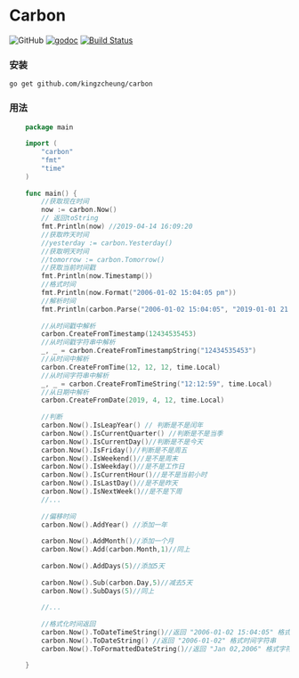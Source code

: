 # Carbon

![GitHub](https://img.shields.io/github/license/kingzcheung/carbon.svg)  [![godoc](https://img.shields.io/badge/go-documentation-blue.svg)](https://godoc.org/github.com/kingzcheung/carbon)  [![Build Status](https://travis-ci.org/kingzcheung/carbon.svg?branch=master)](https://travis-ci.org/kingzcheung/carbon)

### 安装

```
go get github.com/kingzcheung/carbon
```

### 用法

```go
    package main
    
    import (
    	"carbon"
    	"fmt"
    	"time"
    )
    
    func main() {
    	//获取现在时间
    	now := carbon.Now()
    	// 返回toString
    	fmt.Println(now) //2019-04-14 16:09:20
    	//获取昨天时间
    	//yesterday := carbon.Yesterday()
    	//获取明天时间
    	//tomorrow := carbon.Tomorrow()
    	//获取当前时间戳
    	fmt.Println(now.Timestamp())
    	//格式时间
    	fmt.Println(now.Format("2006-01-02 15:04:05 pm"))
    	//解析时间
    	fmt.Println(carbon.Parse("2006-01-02 15:04:05", "2019-01-01 21:12:22").Format("2006-01-02 15:04:05 pm"))
    
    	//从时间戳中解析
    	carbon.CreateFromTimestamp(12434535453)
    	//从时间戳字符串中解析
    	_, _ = carbon.CreateFromTimestampString("12434535453")
    	//从时间中解析
    	carbon.CreateFromTime(12, 12, 12, time.Local)
    	//从时间字符串中解析
    	_, _ = carbon.CreateFromTimeString("12:12:59", time.Local)
    	//从日期中解析
    	carbon.CreateFromDate(2019, 4, 12, time.Local)
    
    	//判断
    	carbon.Now().IsLeapYear() // 判断是不是闰年
    	carbon.Now().IsCurrentQuarter() //判断是不是当季
    	carbon.Now().IsCurrentDay()//判断是不是今天
    	carbon.Now().IsFriday()//判断是不是周五
    	carbon.Now().IsWeekend()//是不是周末
    	carbon.Now().IsWeekday()//是不是工作日
    	carbon.Now().IsCurrentHour()//是不是当前小时
    	carbon.Now().IsLastDay()//是不是昨天
    	carbon.Now().IsNextWeek()//是不是下周
    	//...
    
    	//偏移时间
    	carbon.Now().AddYear() //添加一年
    
    	carbon.Now().AddMonth()//添加一个月
    	carbon.Now().Add(carbon.Month,1)//同上
    
    	carbon.Now().AddDays(5)//添加5天
    
    	carbon.Now().Sub(carbon.Day,5)//减去5天
    	carbon.Now().SubDays(5)//同上
    
    	//...
    
    	//格式化时间返回
    	carbon.Now().ToDateTimeString()//返回 "2006-01-02 15:04:05" 格式时间字符串
    	carbon.Now().ToDateString() //返回 "2006-01-02" 格式时间字符串
    	carbon.Now().ToFormattedDateString()//返回 "Jan 02,2006" 格式字符串
    
    }

```